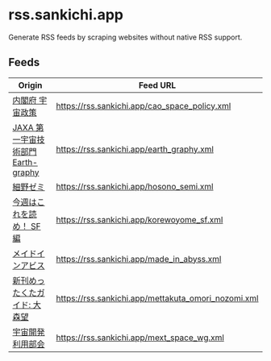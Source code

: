 # rss.sankichi.app

Generate RSS feeds by scraping websites without native RSS support.

## Feeds

Origin | Feed URL
-- | --
[内閣府 宇宙政策](https://www8.cao.go.jp/space/index.html) | https://rss.sankichi.app/cao_space_policy.xml
[JAXA 第一宇宙技術部門 Earth-graphy](https://earth.jaxa.jp/ja/earthview/index.html) | https://rss.sankichi.app/earth_graphy.xml
[細野ゼミ](https://natalie.mu/music/serial/76) | https://rss.sankichi.app/hosono_semi.xml
[今週はこれを読め！ SF編](https://www.webdoku.jp/newshz/maki/) | https://rss.sankichi.app/korewoyome_sf.xml
[メイドインアビス](https://webcomicgamma.takeshobo.co.jp/manga/madeinabyss/) | https://rss.sankichi.app/made_in_abyss.xml
[新刊めったくたガイド: 大森望](https://www.webdoku.jp/mettakuta/omori_nozomi/) | https://rss.sankichi.app/mettakuta_omori_nozomi.xml
[宇宙開発利用部会](https://www.mext.go.jp/b_menu/shingi/gijyutu/gijyutu2/059/index.htm) | https://rss.sankichi.app/mext_space_wg.xml
